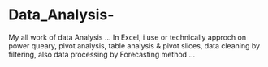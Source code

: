 # Data_Analysis-
My all work of data Analysis ...
In Excel, i use or technically approch on power queary, pivot analysis, table analysis & pivot slices, data cleaning by filtering, also data processing by Forecasting method ...

